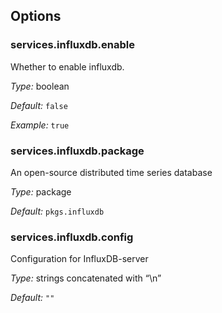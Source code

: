 [comment]: # (Do not edit this file as it is autogenerated. Go to docs/individual-docs if you want to make edits.)


[comment]: # (Please add your documentation on top of this line)

## Options

### services\.influxdb\.enable



Whether to enable influxdb\.



*Type:*
boolean



*Default:*
` false `



*Example:*
` true `



### services\.influxdb\.package



An open-source distributed time series database



*Type:*
package



*Default:*
` pkgs.influxdb `



### services\.influxdb\.config

Configuration for InfluxDB-server



*Type:*
strings concatenated with “\\n”



*Default:*
` "" `
